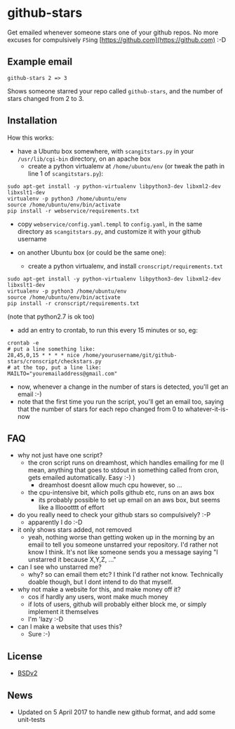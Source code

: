 # github-stars

Get emailed whenever someone stars one of your github repos.  No more excuses for compulsively `F5`ing
[https://github.com](https://github.com) :-D

## Example email

```
github-stars 2 => 3
```
Shows someone starred your repo called `github-stars`, and the number of stars changed from 2 to 3.

## Installation

How this works:
- have a Ubuntu box somewhere, with `scangitstars.py` in your `/usr/lib/cgi-bin` directory, on an apache box
  - create a python virtualenv at `/home/ubuntu/env` (or tweak the path in line 1 of `scangitstars.py`):
```
sudo apt-get install -y python-virtualenv libpython3-dev libxml2-dev libxslt1-dev
virtualenv -p python3 /home/ubuntu/env
source /home/ubuntu/env/bin/activate
pip install -r webservice/requirements.txt
```
  - copy `webservice/config.yaml.templ` to `config.yaml`, in the same directory as `scangitstars.py`, and customize it
  with your github username

- on another Ubuntu box (or could be the same one):
  - create a python virtualenv, and install `cronscript/requirements.txt`
```
sudo apt-get install -y python-virtualenv libpython3-dev libxml2-dev libxslt1-dev
virtualenv -p python3 /home/ubuntu/env
source /home/ubuntu/env/bin/activate
pip install -r cronscript/requirements.txt
```
(note that python2.7 is ok too)
- add an entry to crontab, to run this every 15 minutes or so, eg:
```
crontab -e
# put a line something like:
28,45,0,15 * * * * nice /home/yourusername/git/github-stars/cronscript/checkstars.py
# at the top, put a line like:
MAILTO="youremailaddress@gmail.com"
```
- now, whenever a change in the number of stars is detected, you'll get an email :-)
- note that the first time you run the script, you'll get an email too, saying that the number of stars
for each repo changed from 0 to whatever-it-is-now

## FAQ

* why not just have one script?
  * the cron script runs on dreamhost, which handles emailing for me (I mean, anything that goes to stdout in something called from cron, gets emailed automatically. Easy :-) )
    * dreamhost doesnt allow much cpu however, so ...
  * the cpu-intensive bit, which polls github etc, runs on an aws box
    * its probably possible to set up email on an aws box, but seems like a llloootttt of effort
* do you really need to check your github stars so compulsively? :-P
  * apparently I do :-D
* it only shows stars added, not removed
  * yeah, nothing worse than getting woken up in the morning by an email to tell you someone unstarred your repository. I'd rather not know I think. It's not like someone sends you a message saying "I unstarred it because X,Y,Z, ..."
* can I see who unstarred me?
  * why? so can email them etc?  I think I'd rather not know.  Technically doable though, but I dont intend to do that myself.
* why not make a website for this, and make money off it?
  * cos if hardly any users, wont make much money
  * if lots of users, github will probably either block me, or simply implement it themselves
  * I'm 'lazy :-D
* can I make a website that uses this?
  * Sure :-)

## License

* [BSDv2](LICENSE)

## News

* Updated on 5 April 2017 to handle new github format, and add some unit-tests
